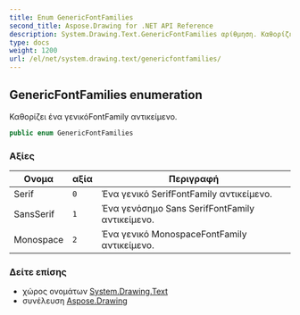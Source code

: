 ```yaml
---
title: Enum GenericFontFamilies
second_title: Aspose.Drawing for .NET API Reference
description: System.Drawing.Text.GenericFontFamilies αρίθμηση. Καθορίζει ένα γενικόFontFamily αντικείμενο.
type: docs
weight: 1200
url: /el/net/system.drawing.text/genericfontfamilies/
---
```

## GenericFontFamilies enumeration

Καθορίζει ένα γενικόFontFamily αντικείμενο.

```csharp
public enum GenericFontFamilies
```

### Αξίες

| Ονομα | αξία | Περιγραφή |
| --- | --- | --- |
| Serif | `0` | Ένα γενικό SerifFontFamily αντικείμενο. |
| SansSerif | `1` | Ένα γενόσημο Sans SerifFontFamily αντικείμενο. |
| Monospace | `2` | Ένα γενικό MonospaceFontFamily αντικείμενο. |

### Δείτε επίσης

* χώρος ονομάτων [System.Drawing.Text](../../system.drawing.text/)
* συνέλευση [Aspose.Drawing](../../)


